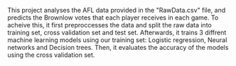 This project analyses the AFL data provided in the "RawData.csv" file, and predicts the Brownlow votes that each player receives in each game. To acheive this, it first preproccesses the data and split the raw data into training set, cross validation set and test set. Afterwards, it trains 3 diffrent machine learning models using our training set: Logistic regression, Neural networks and Decision trees. 
Then, it evaluates the accuracy of the models using the cross validation set. 
